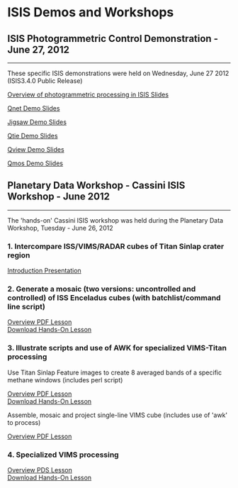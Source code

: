 # ISIS Demos and Workshops

## **ISIS Photogrammetric Control Demonstration - June 27, 2012**
------
These specific ISIS demonstrations were held on Wednesday, June 27 2012 (ISIS3.4.0 Public Release)

[Overview of photogrammetric processing in ISIS Slides](../assets/isis-demos/IsisDemoIntro.pdf)

[Qnet Demo Slides](../assets/isis-demos/Qnet.pdf)

[Jigsaw Demo Slides](../assets/isis-demos/Jigsaw.pdf)

[Qtie Demo Slides](../assets/isis-demos/Qtie.pdf)

[Qview Demo Slides](../assets/isis-demos/Qview.pdf)

[Qmos Demo Slides](../assets/isis-demos/Qmos.pdf)

## **Planetary Data Workshop - Cassini ISIS Workshop - June 2012**
------
The 'hands-on' Cassini ISIS workshop was held during the Planetary Data
Workshop, Tuesday - June 26, 2012

### 1. Intercompare ISS/VIMS/RADAR cubes of Titan Sinlap crater region

[Introduction Presentation](../assets/isis-demos/CassiniTutorial.pdf)

### 2. Generate a mosaic (two versions: uncontrolled and controlled) of ISS Enceladus cubes (with batchlist/command line script)  

[Overview PDF Lesson](../assets/isis-demos/CassiniISS_EnceladusLesson.pdf)  
[Download Hands-On Lesson](../assets/isis-demos/ISSEnceladus.tar.gz)

### 3. Illustrate scripts and use of AWK for specialized VIMS-Titan processing

Use Titan Sinlap Feature images to create 8 averaged bands of a specific methane windows (includes perl script)

[Overview PDF Lesson](../assets/isis-demos/CassiniVIMS_mwinavg.pdf)  
[Download Hands-On Lesson](../assets/isis-demos/Vims_titan_bandavg_lesson.tar.gz)

Assemble, mosaic and project single-line VIMS cube (includes use of 'awk' to process)

[Overview PDF Lesson](../assets/isis-demos/CassiniVIMS_SingleLineLesson.pdf)

### 4. Specialized VIMS processing  
[Overview PDS Lesson](../assets/isis-demos/Vims_specialprocessing.pdf)  
[Download Hands-On Lesson](../assets/isis-demos/SpecializedVIMS.tar.gz)
